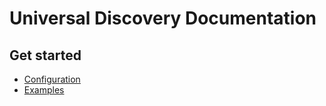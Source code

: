 # Universal Discovery Documentation

## Get started

- [Configuration](./configuration.md)
- [Examples](examples/README.md)
